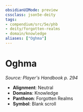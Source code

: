 ```yaml
---
obsidianUIMode: preview
cssclass: json5e-deity
tags:
- compendium/src/5e/phb
- deity/forgotten-realms
- domain/knowledge
aliases: ["Oghma"]
---
```

# Oghma
*Source: Player's Handbook p. 294* 

- **Alignment**: Neutral
- **Domains**: Knowledge
- **Pantheon**: Forgotten Realms
- **Symbol**: Blank scroll
